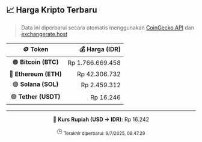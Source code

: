 

<!-- HARGA_KRIPTO -->
## 📈 Harga Kripto Terbaru

> Data ini diperbarui secara otomatis menggunakan [CoinGecko API](https://www.coingecko.com/) dan [exchangerate.host](https://exchangerate.host/)

<div align="center">

| 🪙 Token | 💰 Harga (IDR) |
|:------:|---------------:|
| 🟠 **Bitcoin (BTC)**   | Rp 1.766.669.458 |
| 🔵 **Ethereum (ETH)**  | Rp 42.306.732 |
| 🟣 **Solana (SOL)**    | Rp 2.459.312 |
| 🟢 **Tether (USDT)**   | Rp 16.246 |

---

💱 **Kurs Rupiah (USD → IDR)**: Rp 16.242

🕒 <sub>Terakhir diperbarui: 9/7/2025, 08.47.29</sub>

</div>
<!-- /HARGA_KRIPTO -->